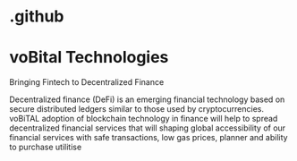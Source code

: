 # .github
# voBital Technologies
 
 
 Bringing Fintech to Decentralized Finance
 
Decentralized finance (DeFi) is an emerging financial technology based on secure distributed ledgers similar to those used by cryptocurrencies. 
voBiTAL adoption of blockchain technology in finance will help to spread decentralized financial services that will shaping global accessibility of our financial services with safe transactions, low gas prices, planner and ability to purchase utilitise 

